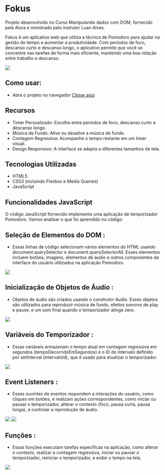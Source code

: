 # Fokus

Projeto desenvolvido no Curso Manipulando dados com DOM, fornecido pela Alura e ministrado pelo instrutor Luan Alves.

Fokus é um aplicativo web que utiliza a técnica de Pomodoro para ajudar na gestão do tempo e aumentar a produtividade. 
Com períodos de foco, descanso curto e descanso longo, 
o aplicativo permite que você se concentre nas tarefas de forma mais eficiente,
mantendo uma boa relação entre trabalho e descanso.

<img src="fokus-1.png">

## Como usar: 
- Abra o projeto no navegador [Clique aqui](https://fokus-lime.vercel.app/)


## Recursos
- Timer Persoalizado: Escolha entre períodos de foco, descanso curto e descanso longo.
- Música de Fundo: Ative ou desative a música de fundo.
- Contagem Regressiva: Acompanhe o tempo restante em um timer visual.
- Design Responsivo: A interface se adapta a diferentes tamanhos de tela.

## Tecnologias Utilizadas
- HTML5
- CSS3 (incluindo Flexbox e Media Queries)
- JavaScript

## Funcionalidades JavaScript
O código JavaScript fornecido implementa uma aplicação de temporizador Pomodoro. Vamos analisar o que foi aprendido no código:

## Seleção de Elementos do DOM :
- Essas linhas de código selecionam vários elementos do HTML usando document.querySelector e document.querySelectorAll.
Esses elementos incluem botões, imagens, elementos de áudio e outros componentes da interface do usuário utilizados na aplicação Pomodoro.
<img src="dom.png">


## Inicialização de Objetos de Áudio :
- Objetos de áudio são criados usando o construtor Audio. Esses objetos são utilizados para reproduzir música de fundo,
efeitos sonoros de play e pause, e um som final quando o temporizador atinge zero.
<img src="musica.png">

## Variáveis do Temporizador :
- Essas variáveis armazenam o tempo atual em contagem regressiva em segundos (tempoDecorridoEmSegundos)
e o ID do intervalo definido por setInterval (intervaloId), que é usado para atualizar o temporizador.
<img src="temporizador.png">

## Event Listeners :
- Esses ouvintes de eventos respondem a interações do usuário, como cliques em botões, e realizam ações correspondentes,
como iniciar ou pausar o temporizador, alterar o contexto (foco, pausa curta, pausa longa), e controlar a reprodução de áudio.
<img src="eventlistener.png">
<img src="eventlistener2.png">

## Funções :
- Essas funções executam tarefas específicas na aplicação, como alterar o contexto,
realizar a contagem regressiva, iniciar ou pausar o temporizador, reiniciar o temporizador, e exibir o tempo na tela.
<img src="funcoes.png">
  



